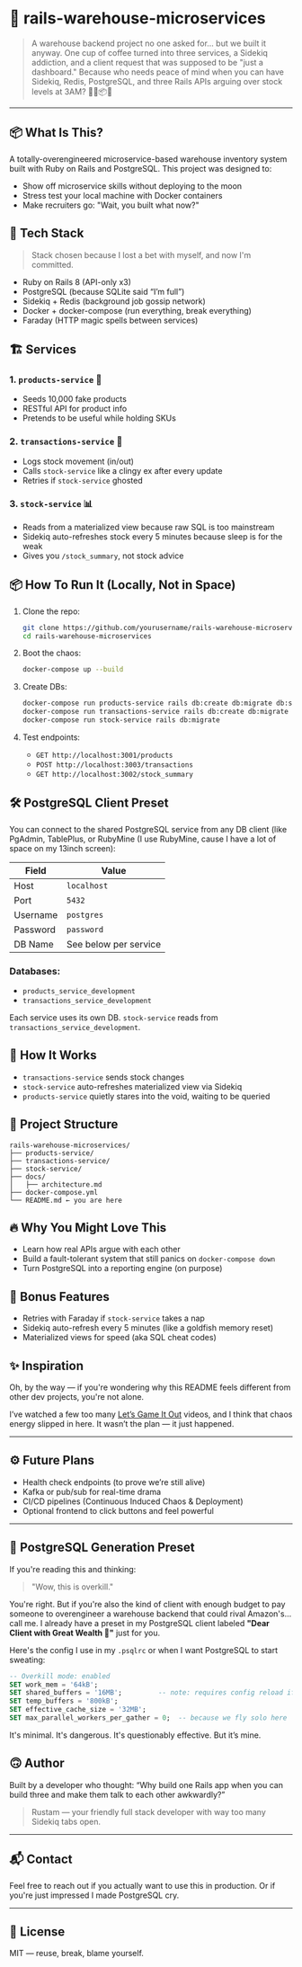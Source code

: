 # 🤯 rails-warehouse-microservices

> A warehouse backend project no one asked for... but we built it anyway. One cup of coffee turned into three services, a Sidekiq addiction, and a client request that was supposed to be "just a dashboard." Because who needs peace of mind when you can have Sidekiq, Redis, PostgreSQL, and three Rails APIs arguing over stock levels at 3AM? 👷‍♂️📦💥

---

## 📦 What Is This?

A totally-overengineered microservice-based warehouse inventory system built with Ruby on Rails and PostgreSQL. This project was designed to:

* Show off microservice skills without deploying to the moon
* Stress test your local machine with Docker containers
* Make recruiters go: "Wait, you built what now?"

## 🧰 Tech Stack

> Stack chosen because I lost a bet with myself, and now I'm committed.

* Ruby on Rails 8 (API-only x3)
* PostgreSQL (because SQLite said “I’m full”)
* Sidekiq + Redis (background job gossip network)
* Docker + docker-compose (run everything, break everything)
* Faraday (HTTP magic spells between services)

## 🏗 Services

### 1. `products-service` 🎁

* Seeds 10,000 fake products
* RESTful API for product info
* Pretends to be useful while holding SKUs

### 2. `transactions-service` 🛒

* Logs stock movement (in/out)
* Calls `stock-service` like a clingy ex after every update
* Retries if `stock-service` ghosted

### 3. `stock-service` 📊

* Reads from a materialized view because raw SQL is too mainstream
* Sidekiq auto-refreshes stock every 5 minutes because sleep is for the weak
* Gives you `/stock_summary`, not stock advice

## 📦 How To Run It (Locally, Not in Space)

1. Clone the repo:

   ```bash
   git clone https://github.com/yourusername/rails-warehouse-microservices.git
   cd rails-warehouse-microservices
   ```

2. Boot the chaos:

   ```bash
   docker-compose up --build
   ```

3. Create DBs:

   ```bash
   docker-compose run products-service rails db:create db:migrate db:seed
   docker-compose run transactions-service rails db:create db:migrate db:seed
   docker-compose run stock-service rails db:migrate
   ```

4. Test endpoints:

   * `GET http://localhost:3001/products`
   * `POST http://localhost:3003/transactions`
   * `GET http://localhost:3002/stock_summary`

## 🛠 PostgreSQL Client Preset

You can connect to the shared PostgreSQL service from any DB client (like PgAdmin, TablePlus, or RubyMine (I use RubyMine, cause I have a lot of space on my 13inch screen):

| Field    | Value                 |
| -------- | --------------------- |
| Host     | `localhost`           |
| Port     | `5432`                |
| Username | `postgres`            |
| Password | `password`            |
| DB Name  | See below per service |

### Databases:

* `products_service_development`
* `transactions_service_development`

Each service uses its own DB. `stock-service` reads from `transactions_service_development`.

## 🧪 How It Works

* `transactions-service` sends stock changes
* `stock-service` auto-refreshes materialized view via Sidekiq
* `products-service` quietly stares into the void, waiting to be queried

## 🧱 Project Structure

```
rails-warehouse-microservices/
├── products-service/
├── transactions-service/
├── stock-service/
├── docs/
│   ├── architecture.md
├── docker-compose.yml
└── README.md ← you are here
```

## 🔥 Why You Might Love This

* Learn how real APIs argue with each other
* Build a fault-tolerant system that still panics on `docker-compose down`
* Turn PostgreSQL into a reporting engine (on purpose)

## 🧠 Bonus Features

* Retries with Faraday if `stock-service` takes a nap
* Sidekiq auto-refresh every 5 minutes (like a goldfish memory reset)
* Materialized views for speed (aka SQL cheat codes)

## ✨ Inspiration

Oh, by the way — if you're wondering why this README feels different from other dev projects, you're not alone.

I’ve watched a few too many [Let’s Game It Out](https://www.youtube.com/@LetsGameItOut) videos, and I think that chaos energy slipped in here. It wasn’t the plan — it just happened.

---

## ⚙️ Future Plans

* Health check endpoints (to prove we’re still alive)
* Kafka or pub/sub for real-time drama
* CI/CD pipelines (Continuous Induced Chaos & Deployment)
* Optional frontend to click buttons and feel powerful

---

## 💸 PostgreSQL Generation Preset

If you're reading this and thinking:

> "Wow, this is overkill."

You're right. But if you're also the kind of client with enough budget to pay someone to overengineer a warehouse backend that could rival Amazon's… call me. I already have a preset in my PostgreSQL client labeled **"Dear Client with Great Wealth 🏦"** just for you.

Here's the config I use in my `.psqlrc` or when I want PostgreSQL to start sweating:

```sql
-- Overkill mode: enabled
SET work_mem = '64kB';
SET shared_buffers = '16MB';         -- note: requires config reload if set permanently
SET temp_buffers = '800kB';
SET effective_cache_size = '32MB';
SET max_parallel_workers_per_gather = 0;  -- because we fly solo here
```

It's minimal. It's dangerous. It's questionably effective. But it’s mine.

## 🙃 Author

Built by a developer who thought: “Why build one Rails app when you can build three and make them talk to each other awkwardly?”

> Rustam — your friendly full stack developer with way too many Sidekiq tabs open.

---

## 📬 Contact

Feel free to reach out if you actually want to use this in production. Or if you're just impressed I made PostgreSQL cry.

---

## 🧼 License

MIT — reuse, break, blame yourself.
